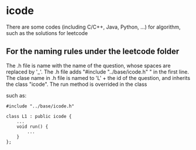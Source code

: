 # icode

There are some codes (including C/C++, Java, Python, ...) for algorithm, such as the solutions for leetcode

## For the naming rules under the leetcode folder

The .h file is name with the name of the question, whose spaces are replaced by '_'.
The .h file adds "#include "../base/icode.h" " in the first line.
The clase name in .h file is named to 'L' + the id of the question, and inherits the class "icode".
The run method is overrided in the class

such as:
```
#include "../base/icode.h"

class L1 : public icode {
    ...
    void run() {
        ...
    }
};
```
